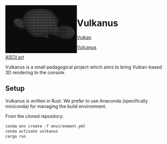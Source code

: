 <img align="left" alt="" src="vulkanus.gif" height="150"/>

# Vulkanus

[Vulkan](https://en.wikipedia.org/wiki/Vulkan)

[Vulcanus](https://en.wikipedia.org/wiki/Vulcan_(mythology))

[ASCII art](https://en.wikipedia.org/wiki/ASCII_art)

Vulkanus is a small pedagogical project which aims to bring Vulkan-based 3D rendering to the console.

## Setup

Vulkanus is written in Rust. We prefer to use Anaconda (specifically miniconda) for managing the build environment.

From the cloned repository:

    conda env create -f environment.yml
    conda activate vulkanus
    cargo run